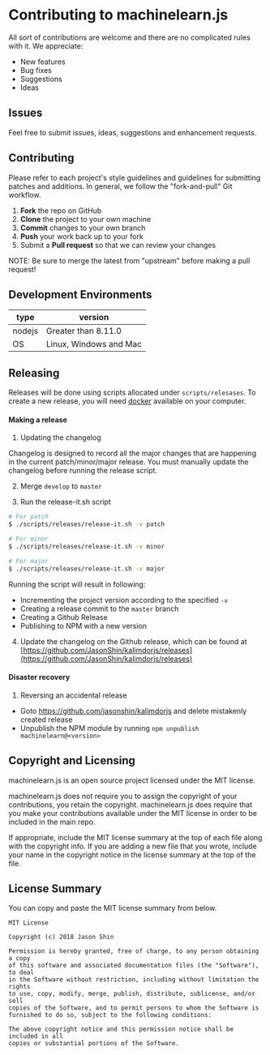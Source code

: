 # Contributing to machinelearn.js

All sort of contributions are welcome and there are no complicated rules with it.
We appreciate:

- New features
- Bug fixes
- Suggestions
- Ideas

## Issues

Feel free to submit issues, ideas, suggestions and enhancement requests.

## Contributing

Please refer to each project's style guidelines and guidelines for submitting patches and additions.
In general, we follow the "fork-and-pull" Git workflow.

1.  **Fork** the repo on GitHub
2.  **Clone** the project to your own machine
3.  **Commit** changes to your own branch
4.  **Push** your work back up to your fork
5.  Submit a **Pull request** so that we can review your changes

NOTE: Be sure to merge the latest from "upstream" before making a pull request!

## Development Environments

| type   | version                |
| ------ | ---------------------- |
| nodejs | Greater than 8.11.0    |
| OS     | Linux, Windows and Mac |

## Releasing

Releases will be done using scripts allocated under `scripts/relesases`. To create a new release, you will need
[docker](https://docs.docker.com/install/) available on your computer.

#### Making a release

1. Updating the changelog

Changelog is designed to record all the major changes that are happening in the current
patch/minor/major release. You must manually update the changelog before running the release script.

2. Merge `develop` to `master`

3. Run the release-it.sh script

```bash
# For patch
$ ./scripts/releases/release-it.sh -v patch

# For minor
$ ./scripts/releases/release-it.sh -v minor

# For major
$ ./scripts/releases/release-it.sh -v major
```

Running the script will result in following:

- Incrementing the project version according to the specified `-v`
- Creating a release commit to the `master` branch
- Creating a Github Release
- Publishing to NPM with a new version

4. Update the changelog on the Github release, which can be found at [https://github.com/JasonShin/kalimdorjs/releases](https://github.com/JasonShin/kalimdorjs/releases)

#### Disaster recovery

1. Reversing an accidental release

- Goto https://github.com/jasonshin/kalimdorjs and delete mistakenly created release
- Unpublish the NPM module by running `npm unpublish machinelearn@<version>`

## Copyright and Licensing

machinelearn.js is an open source project licensed under the MIT license.

machinelearn.js does not require you to assign the copyright of your contributions, you retain the copyright.
machinelearn.js does require that you make your contributions available under the MIT license in order to be
included in the main repo.

If appropriate, include the MIT license summary at the top of each file along with the copyright info.
If you are adding a new file that you wrote, include your name in the copyright notice in the license
summary at the top of the file.

## License Summary

You can copy and paste the MIT license summary from below.

```
MIT License

Copyright (c) 2018 Jason Shin

Permission is hereby granted, free of charge, to any person obtaining a copy
of this software and associated documentation files (the "Software"), to deal
in the Software without restriction, including without limitation the rights
to use, copy, modify, merge, publish, distribute, sublicense, and/or sell
copies of the Software, and to permit persons to whom the Software is
furnished to do so, subject to the following conditions:

The above copyright notice and this permission notice shall be included in all
copies or substantial portions of the Software.
```
